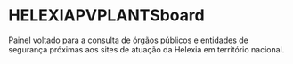 # HELEXIAPVPLANTSboard
Painel voltado para a consulta de órgãos públicos e entidades de segurança próximas aos sites de atuação da Helexia em território nacional.
